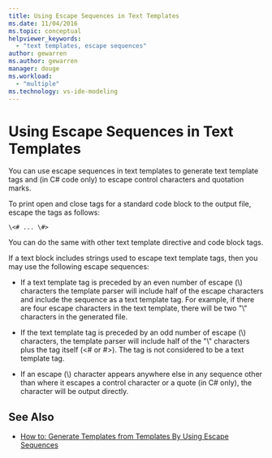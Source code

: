 ```yaml
---
title: Using Escape Sequences in Text Templates
ms.date: 11/04/2016
ms.topic: conceptual
helpviewer_keywords:
  - "text templates, escape sequences"
author: gewarren
ms.author: gewarren
manager: douge
ms.workload:
  - "multiple"
ms.technology: vs-ide-modeling
---
```

# Using Escape Sequences in Text Templates
You can use escape sequences in text templates to generate text template tags and (in C# code only) to escape control characters and quotation marks.

 To print open and close tags for a standard code block to the output file, escape the tags as follows:

```
\<# ... \#>
```

 You can do the same with other text template directive and code block tags.

 If a text block includes strings used to escape text template tags, then you may use the following escape sequences:

-   If a text template tag is preceded by an even number of escape (\\) characters the template parser will include half of the escape characters and include the sequence as a text template tag. For example, if there are four escape characters in the text template, there will be two "\\" characters in the generated file.

-   If the text template tag is preceded by an odd number of escape (\\) characters, the template parser will include half of the "\\" characters plus the tag itself (\<# or #>). The tag is not considered to be a text template tag.

-   If an escape (\\) character appears anywhere else in any sequence other than where it escapes a control character or a quote (in C# only), the character will be output directly.

## See Also

- [How to: Generate Templates from Templates By Using Escape Sequences](../modeling/how-to-generate-templates-from-templates-by-using-escape-sequences.md)